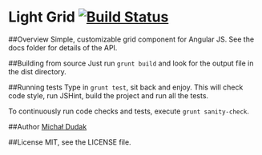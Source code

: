 Light Grid [![Build Status](https://travis-ci.org/michaldudak/light-grid.svg?branch=master)](https://travis-ci.org/michaldudak/light-grid)
==========

##Overview
Simple, customizable grid component for Angular JS. See the docs folder for details of the API.

##Building from source
Just run `grunt build` and look for the output file in the dist directory.

##Running tests
Type in `grunt test`, sit back and enjoy. This will check code style, run JSHint, build the project and run all the tests.

To continuously run code checks and tests, execute `grunt sanity-check`.

##Author
[Michał Dudak](http://dudak.me)

##License
MIT, see the LICENSE file.
